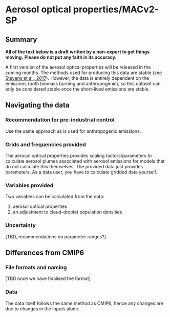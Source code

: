 # Aerosol optical properties/MACv2-SP

## Summary

**All of the text below is a draft written by a non-expert to get things moving.**
**Please do not put any faith in its accuracy.**

A first version of the aerosol optical properties will be released in the coming months.
The methods used for producing this data are stable 
(see [Stevens et al., 2017](https://gmd.copernicus.org/articles/10/433/2017/)).
However, the data is entirely dependent on the emissions
(both biomass burning and anthropogenic),
so this dataset can only be considered stable once the short-lived emissions are stable.

## Navigating the data

### Recommendation for pre-industrial control

Use the same approach as is used for anthropogenic emissions.

### Grids and frequencies provided

The aerosol optical properties provides scaling factors/parameters 
to calculate aerosol plumes associated with aerosol emissions
for models that do not calculate this themselves.
The provided data just provides parameters.
As a data user, you have to calculate gridded data yourself.

### Variables provided

Two variables can be calculated from the data:

1. aerosol optical properties
1. an adjustment to cloud-droplet population densities

### Uncertainty

[TBD, recommendations on parameter ranges?]

## Differences from CMIP6

### File formats and naming

[TBD once we have finalised the format]

### Data

The data itself follows the same method as CMIP6,
hence any changes are due to changes in the inputs alone.
